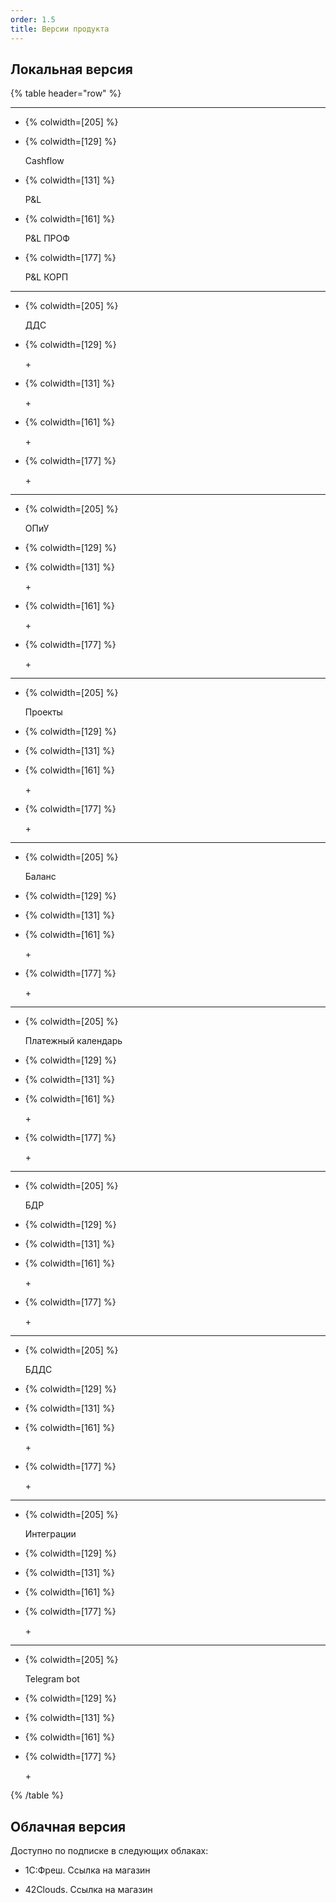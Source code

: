 ```yaml
---
order: 1.5
title: Версии продукта
---
```


## Локальная версия

{% table header="row" %}

---

*  {% colwidth=[205] %}

   

*  {% colwidth=[129] %}

   Cashflow

*  {% colwidth=[131] %}

   P&L

*  {% colwidth=[161] %}

   P&L ПРОФ

*  {% colwidth=[177] %}

   P&L КОРП

---

*  {% colwidth=[205] %}

   ДДС

*  {% colwidth=[129] %}

   \+

*  {% colwidth=[131] %}

   \+

*  {% colwidth=[161] %}

   \+

*  {% colwidth=[177] %}

   \+

---

*  {% colwidth=[205] %}

   ОПиУ

*  {% colwidth=[129] %}

   

*  {% colwidth=[131] %}

   \+

*  {% colwidth=[161] %}

   \+

*  {% colwidth=[177] %}

   \+

---

*  {% colwidth=[205] %}

   Проекты

*  {% colwidth=[129] %}

   

*  {% colwidth=[131] %}

   

*  {% colwidth=[161] %}

   \+

*  {% colwidth=[177] %}

   \+

---

*  {% colwidth=[205] %}

   Баланс

*  {% colwidth=[129] %}

   

*  {% colwidth=[131] %}

   

*  {% colwidth=[161] %}

   \+

*  {% colwidth=[177] %}

   \+

---

*  {% colwidth=[205] %}

   Платежный календарь

*  {% colwidth=[129] %}

   

*  {% colwidth=[131] %}

   

*  {% colwidth=[161] %}

   \+

*  {% colwidth=[177] %}

   \+

---

*  {% colwidth=[205] %}

   БДР

*  {% colwidth=[129] %}

   

*  {% colwidth=[131] %}

   

*  {% colwidth=[161] %}

   \+

*  {% colwidth=[177] %}

   \+

---

*  {% colwidth=[205] %}

   БДДС

*  {% colwidth=[129] %}

   

*  {% colwidth=[131] %}

   

*  {% colwidth=[161] %}

   \+

*  {% colwidth=[177] %}

   \+

---

*  {% colwidth=[205] %}

   Интеграции

*  {% colwidth=[129] %}

   

*  {% colwidth=[131] %}

   

*  {% colwidth=[161] %}

   

*  {% colwidth=[177] %}

   \+

---

*  {% colwidth=[205] %}

   Telegram bot

*  {% colwidth=[129] %}

   

*  {% colwidth=[131] %}

   

*  {% colwidth=[161] %}

   

*  {% colwidth=[177] %}

   \+

{% /table %}

## Облачная версия

Доступно по подписке в следующих облаках:

-  1С:Фреш. Ссылка на магазин

-  42Clouds. Ссылка на магазин



